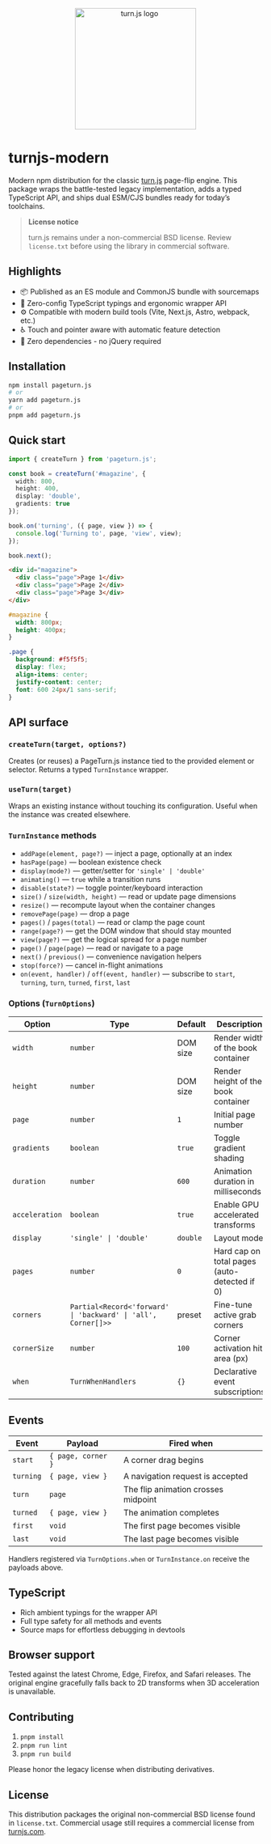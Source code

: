 <p align="center">
  <img src="https://turnjs.com/pics/small-turnjs-letters.png" alt="turn.js logo" width="240" />
</p>

# turnjs-modern

Modern npm distribution for the classic [turn.js](https://www.turnjs.com/) page-flip engine. This package wraps the battle-tested legacy implementation, adds a typed TypeScript API, and ships dual ESM/CJS bundles ready for today’s toolchains.

> **License notice**
>
> turn.js remains under a non-commercial BSD license. Review `license.txt` before using the library in commercial software.

## Highlights

- 📦 Published as an ES module and CommonJS bundle with sourcemaps
- 🧱 Zero-config TypeScript typings and ergonomic wrapper API
- ⚙️ Compatible with modern build tools (Vite, Next.js, Astro, webpack, etc.)
- ♿ Touch and pointer aware with automatic feature detection
- 🚀 Zero dependencies - no jQuery required

## Installation

```bash
npm install pageturn.js
# or
yarn add pageturn.js
# or
pnpm add pageturn.js
```

## Quick start

```ts
import { createTurn } from 'pageturn.js';

const book = createTurn('#magazine', {
  width: 800,
  height: 400,
  display: 'double',
  gradients: true
});

book.on('turning', ({ page, view }) => {
  console.log('Turning to', page, 'view', view);
});

book.next();
```

```html
<div id="magazine">
  <div class="page">Page 1</div>
  <div class="page">Page 2</div>
  <div class="page">Page 3</div>
</div>
```

```css
#magazine {
  width: 800px;
  height: 400px;
}

.page {
  background: #f5f5f5;
  display: flex;
  align-items: center;
  justify-content: center;
  font: 600 24px/1 sans-serif;
}
```

## API surface

### `createTurn(target, options?)`
Creates (or reuses) a PageTurn.js instance tied to the provided element or selector. Returns a typed `TurnInstance` wrapper.

### `useTurn(target)`
Wraps an existing instance without touching its configuration. Useful when the instance was created elsewhere.

### `TurnInstance` methods

- `addPage(element, page?)` — inject a page, optionally at an index
- `hasPage(page)` — boolean existence check
- `display(mode?)` — getter/setter for `'single' | 'double'`
- `animating()` — `true` while a transition runs
- `disable(state?)` — toggle pointer/keyboard interaction
- `size()` / `size(width, height)` — read or update page dimensions
- `resize()` — recompute layout when the container changes
- `removePage(page)` — drop a page
- `pages()` / `pages(total)` — read or clamp the page count
- `range(page?)` — get the DOM window that should stay mounted
- `view(page?)` — get the logical spread for a page number
- `page()` / `page(page)` — read or navigate to a page
- `next()` / `previous()` — convenience navigation helpers
- `stop(force?)` — cancel in-flight animations
- `on(event, handler)` / `off(event, handler)` — subscribe to `start`, `turning`, `turn`, `turned`, `first`, `last`

### Options (`TurnOptions`)

| Option         | Type                                                       | Default  | Description                                  |
| -------------- | ---------------------------------------------------------- | -------- | -------------------------------------------- |
| `width`        | `number`                                                   | DOM size | Render width of the book container           |
| `height`       | `number`                                                   | DOM size | Render height of the book container          |
| `page`         | `number`                                                   | `1`      | Initial page number                          |
| `gradients`    | `boolean`                                                  | `true`   | Toggle gradient shading                      |
| `duration`     | `number`                                                   | `600`    | Animation duration in milliseconds           |
| `acceleration` | `boolean`                                                  | `true`   | Enable GPU accelerated transforms            |
| `display`      | `'single' \| 'double'`                                     | `double` | Layout mode                                  |
| `pages`        | `number`                                                   | `0`      | Hard cap on total pages (auto-detected if 0) |
| `corners`      | `Partial<Record<'forward' \| 'backward' \| 'all', Corner[]>>` | preset  | Fine-tune active grab corners               |
| `cornerSize`   | `number`                                                   | `100`    | Corner activation hit area (px)              |
| `when`         | `TurnWhenHandlers`                                         | `{}`     | Declarative event subscriptions              |

## Events

| Event     | Payload               | Fired when                          |
| --------- | --------------------- | ----------------------------------- |
| `start`   | `{ page, corner }`    | A corner drag begins                |
| `turning` | `{ page, view }`      | A navigation request is accepted    |
| `turn`    | `page`                | The flip animation crosses midpoint |
| `turned`  | `{ page, view }`      | The animation completes             |
| `first`   | `void`                | The first page becomes visible      |
| `last`    | `void`                | The last page becomes visible       |

Handlers registered via `TurnOptions.when` or `TurnInstance.on` receive the payloads above.

## TypeScript

- Rich ambient typings for the wrapper API
- Full type safety for all methods and events
- Source maps for effortless debugging in devtools

## Browser support

Tested against the latest Chrome, Edge, Firefox, and Safari releases. The original engine gracefully falls back to 2D transforms when 3D acceleration is unavailable.

## Contributing

1. `pnpm install`
2. `pnpm run lint`
3. `pnpm run build`

Please honor the legacy license when distributing derivatives.

## License

This distribution packages the original non-commercial BSD license found in `license.txt`. Commercial usage still requires a commercial license from [turnjs.com](https://www.turnjs.com/).
